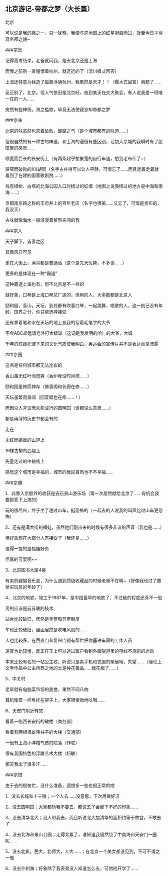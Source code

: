 ## 北京游记-帝都之梦（大长篇） ##

北京

可以说是我的痛之一，只一犹豫，我便与这地图上的红星擦肩而过，及至今日才得窥帝都之貌~

###京愁

记得高考结束，老爸就问我，是去北京还是上海

而我之前则一直憧憬着杭州，就选近的了（流川枫式回答）

上海还特意为我造了磁悬浮通杭州，我果然是天才！！（樱木式回答）离题了……

反正别了，北京。但人气依旧是北京旺，直到某天在交大聚会，有人说我是一班唯一在的一人……

突然有些神伤。海之槛歌，毕竟无法使我忘却帝都之梦

###京味

北京的味虽然也夹着破败，酸腐之气（是个城市都有的味道……）

但很自然的有一种古的味道，和上海的漫很有些区别，让初入京城的我瞬时有了股眩晕的感觉……

硕宽而巨长的长安街上（有两条超乎想象宽的自行车道，想到老布什了~）

狭窄而破败的XX胡同（名字古朴得可以让人平静，可惜忘了……而且走着走着就看到了在建的国家歌剧院……）

找有绿树、白塔的北海公园入口时绕过的红墙（地图上说我绕过的地方是中海和南海……）

京都南京路之称的王府井上的百年老店（名字也很美……又忘了，可惜是卖布的，我没买）

古味就像海水一般浸漫着贸然突闯的我

###京人

天子脚下，首善之区

其民风自可见

走在大街上，满耳都是普通话（这个是先天优势，不多谈……）

更多的是体现在一种“霸道”

这种霸道上海也有，但不北京是不一样的

就好象，口琴是上海口琴总厂造的，但用的人，大多数都是北京人

颐和园，香山，天坛，到处都有吹着口琴，一起跳舞、唱歌的人，这一刻已没有年龄，国界之分，你只能选择接受

还有拿着笔和水在天坛的地上忘我的写着毛笔字的大爷

不会ABC却邀请老外打太级球（这词是我发明的哈）的大爷，大妈

千年的底蕴积淀下来的文化气质使我明白，奥运会的宣传片并不是表达而是流露

###京园

这点是任何城市都无法比拟的

香山虽无红叶而觉爽（香炉峰没时间爬……）

颐和园虽修而神存（佛香阁和长廊在修……）

天坛虽繁而景阔（回音壁也在修……！）

而因众人非议而未能成行的圆明园（谁都说么意思……）

都是再薄的历史书都会有的

走在

未红而蜿蜒的山道上

19棵古柳的西堤上

先皇走过的中轴线上

感觉这个城市是幸福的，城市的居民自然也不不幸福……

###京趣

1、此番入京额外的收获是去石景山游乐场（第一次居然献给北京了……有机会我要报答下上海的）

玩的很尽兴，终于坐了趟过山车，挺恐怖的（一起去的人说我的叫声比过山车更恐怖）

2、还有是满大街的福娃，虽然他们刚出来的时候有很多非议的声音（我也是……）

但好象现在大部分人有接受了（我还是……）

值得一提的是福娃好贵

但真的可爱啊~~

3、北京图书大厦4楼

有卖机器猫音乐盒，为什么遇到顶级收藏品的时候老爸不在啊~（好像我也过了撒娇买玩具的年龄了）

4、北京的地铁，竣工于1987年，是中国最早的地铁了，不过破的程度还真不一般

用的应该是前苏联的技术

站台比较破旧，居然是卖票和剪票制度

车也比较破旧，里面居然是吹电风扇的……

人也比较多，在西直门和复兴门都有帮忙把你塞进车厢的工作人员

速度也比较慢，反正在车上可以透过窗户看到外面隧道里的电线不规则的运动

本来比较有名的一站公主坟，听说只是卖手机和衣服的聚居地，失望……（理论上文学作品中公主所葬之地的土是种花极品……我花痴了……） 

5、中关村

老早就有电脑菜市场的美誉，果然不同凡响

耳机像菜一样堆挂在架子上，大家很使劲地吆喝……

6、天安门附近转悠

看着一临西长安街的破楼（商务部）

看着有两根很雄伟柱子的大楼（交通部）

一很有上海小洋楼气质的院落（作联）

很有我国特色的浮雕艺术大楼（妇联）

那天我出了很多汗……

###京恨

由于去的很匆忙，没什么准备，遗恨多一些也很正常的啦

1、没去长城和十三陵；一个人去……没意思，下次再做好汉

2、没去圆明园；大家都劝我不要去，都说去了会留下不好的印象……

3、没去清华北大；没人带我去，而且听说北大加清华的面积约等于故宫，不敢去了

4、没去北海和景山公园；走得太累了，谁知道我居然绕了中南海和天安门一圈呢……

5、没去北影，民大，北师大，人大……；在北京一个美女都没见到，不可不谓之一憾

6、没去什刹海；好象除了我表弟没人知道怎么去，可惜他开学了……